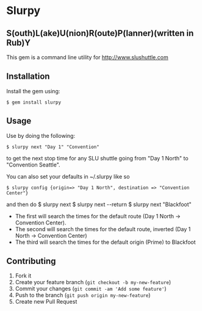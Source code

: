 # Slurpy

## S(outh)L(ake)U(nion)R(oute)P(lanner)(written in Rub)Y

This gem is a command line utility for http://www.slushuttle.com

## Installation

Install the gem using:

    $ gem install slurpy

## Usage

Use by doing the following:

    $ slurpy next "Day 1" "Convention"

to get the next stop time for any SLU shuttle going from "Day 1 North" to "Convention Seattle".

You can also set your defaults in ~/.slurpy like so

    $ slurpy config {origin=> "Day 1 North", destination => "Convention Center"}

and then do
    $ slurpy next
    $ slurpy next --return
    $ slurpy next "Blackfoot"

* The first will search the times for the default route (Day 1 North -> Convention Center).
* The second will search the times for the default route, inverted (Day 1 North -> Convention Center)
* The third will search the times for the default origin (Prime) to Blackfoot

## Contributing

1. Fork it
2. Create your feature branch (`git checkout -b my-new-feature`)
3. Commit your changes (`git commit -am 'Add some feature'`)
4. Push to the branch (`git push origin my-new-feature`)
5. Create new Pull Request
